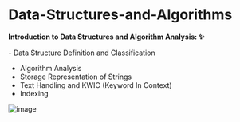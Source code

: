 # Data-Structures-and-Algorithms




**Introduction to Data Structures and Algorithm Analysis:  ✨**

️- Data Structure Definition and Classification
-  Algorithm Analysis
- Storage Representation of Strings
- Text Handling and KWIC (Keyword In Context)
- Indexing






![image](https://github.com/developedbyjk/Data-Structures-and-Algorithms/assets/71823598/dba20bbd-dfb1-484b-bc1f-0d7669869112)
